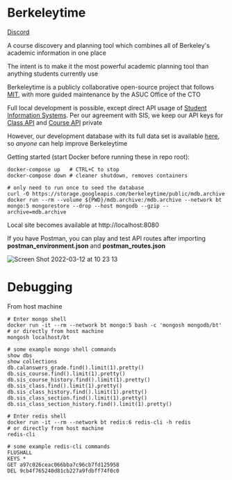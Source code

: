 # Berkeleytime

[Discord](https://discord.gg/DeCEPNdPjc)

A course discovery and planning tool which combines all of Berkeley's academic information in one place

The intent is to make it the most powerful academic planning tool than anything students currently use

Berkeleytime is a publicly collaborative open-source project that follows [MIT](https://en.wikipedia.org/wiki/MIT_License), with more guided maintenance by the ASUC Office of the CTO

Full local development is possible, except direct API usage of [Student Information Systems](https://api-central.berkeley.edu/). Per our agreement with SIS, we keep our API keys for [Class API](https://api-central.berkeley.edu/api/45) and [Course API](https://api-central.berkeley.edu/api/72) private

However, our development database with its full data set is available [here](https://storage.googleapis.com/berkeleytime/public/mdb.archive), so _anyone_ can help improve Berkeleytime

Getting started (start Docker before running these in repo root):

```{bash}
docker-compose up   # CTRL+C to stop
docker-compose down # cleaner shutdown, removes containers

# only need to run once to seed the database
curl -O https://storage.googleapis.com/berkeleytime/public/mdb.archive
docker run --rm --volume ${PWD}/mdb.archive:/mdb.archive --network bt mongo:5 mongorestore --drop --host mongodb --gzip --archive=mdb.archive
```

Local site becomes available at http://localhost:8080

If you have Postman, you can play and test API routes after importing **postman_environment.json** and **postman_routes.json**

![Screen Shot 2022-03-12 at 10 23 13](https://user-images.githubusercontent.com/22272118/158030106-7d88366c-3c62-4832-96af-fdb9ec43d2d4.png)

# Debugging

From host machine

```{bash}
# Enter mongo shell
docker run -it --rm --network bt mongo:5 bash -c 'mongosh mongodb/bt'
# or directly from host machine
mongosh localhost/bt

# some example mongo shell commands
show dbs
show collections
db.calanswers_grade.find().limit(1).pretty()
db.sis_course.find().limit(1).pretty()
db.sis_course_history.find().limit(1).pretty()
db.sis_class.find().limit(1).pretty()
db.sis_class_history.find().limit(1).pretty()
db.sis_class_section.find().limit(1).pretty()
db.sis_class_section_history.find().limit(1).pretty()

# Enter redis shell
docker run -it --rm --network bt redis:6 redis-cli -h redis
# or directly from host machine
redis-cli

# some example redis-cli commands
FLUSHALL
KEYS *
GET a97c026ceac066bba7c96cb7fd125958
DEL 9cb4f765240d81cb227a9fdbff74f0c0
```
